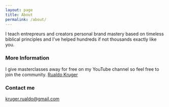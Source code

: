 ```yaml
---
layout: page
title: About
permalink: /about/
---
```


I teach entrepreurs and creators personal brand mastery based on timeless biblical principles and I've helped hundreds if not thousands exactly like you.

### More Information

I give masterclasses away for free on my YouTube channel so feel free to join the community. [Rualdo Kruger](https://www.youtube.com/@Rualdo_Kruger)

### Contact me

[kruger.rualdo@gmail.com](mailto:kruger.rualdo@gmail.com)
